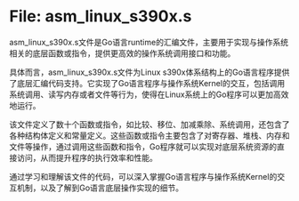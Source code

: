 # File: asm_linux_s390x.s

asm_linux_s390x.s文件是Go语言runtime的汇编文件，主要用于实现与操作系统相关的底层函数或指令，提供更高效的操作系统调用接口和功能。

具体而言，asm_linux_s390x.s文件为Linux s390x体系结构上的Go语言程序提供了底层汇编代码支持。它实现了Go语言程序与操作系统Kernel的交互，包括调用系统调用、读写内存或者文件等行为，使得在Linux系统上的Go程序可以更加高效地运行。

该文件定义了数十个函数或指令，如比较、移位、加减乘除、系统调用，还包含了各种结构体定义和常量定义。这些函数或指令主要包含了对寄存器、堆栈、内存和文件等操作，通过调用这些函数和指令，Go程序就可以实现对底层系统资源的直接访问，从而提升程序的执行效率和性能。

通过学习和理解该文件的代码，可以深入掌握Go语言程序与操作系统Kernel的交互机制，以及了解到Go语言底层操作实现的细节。

